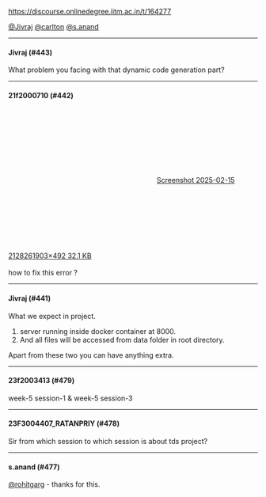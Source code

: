 https://discourse.onlinedegree.iitm.ac.in/t/164277

<a class="mention" href="/u/jivraj">@Jivraj</a> <a class="mention" href="/u/carlton">@carlton</a> <a class="mention" href="/u/s.anand">@s.anand</a></p><hr>

<h4>Jivraj (#443)</h4>
<p>What problem you facing with that dynamic code generation part?</p><hr>

<h4>21f2000710 (#442)</h4>
<p><div class="lightbox-wrapper"><a class="lightbox" data-download-href="/uploads/short-url/eWTsxcch0VyIs8G9dhevCFof78f.png?dl=1" href="https://europe1.discourse-cdn.com/flex013/uploads/iitm/original/3X/6/8/68c6be0490c5eb006c1edaa43f50996e440f8a03.png" rel="noopener nofollow ugc" title="Screenshot 2025-02-15 212826"><div class="meta"><svg aria-hidden="true" class="fa d-icon d-icon-far-image svg-icon"><use href="#far-image"></use></svg><span class="filename">Screenshot 2025-02-15 212826</span><span class="informations">1903×492 32.1 KB</span><svg aria-hidden="true" class="fa d-icon d-icon-discourse-expand svg-icon"><use href="#discourse-expand"></use></svg></div></a></div><br/>
how to fix this error ?</p><hr>

<h4>Jivraj (#441)</h4>
<p>What we expect in project.</p>
<ol>
<li>server running inside docker container at 8000.</li>
<li>And all files will be accessed from data folder in root directory.</li>
</ol>
<p>Apart from these two you can have anything extra.</p><hr>

<h4>23f2003413 (#479)</h4>
<p>week-5 session-1 &amp; week-5 session-3</p><hr>

<h4>23F3004407_RATANPRIY (#478)</h4>
<p>Sir from which session to which session is about tds project?</p><hr>

<h4>s.anand (#477)</h4>
<p><a class="mention" href="/u/rohitgarg">@rohitgarg</a> - thanks for this.